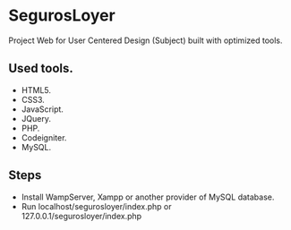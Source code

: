# SegurosLoyer

Project Web for User Centered Design (Subject) built with optimized tools.

## Used tools.

-  HTML5.
-  CSS3.
-  JavaScript.
-  JQuery.
-  PHP.
-  Codeigniter.
-  MySQL.

## Steps
- Install WampServer, Xampp or another provider of MySQL database.
- Run localhost/segurosloyer/index.php or 127.0.0.1/segurosloyer/index.php